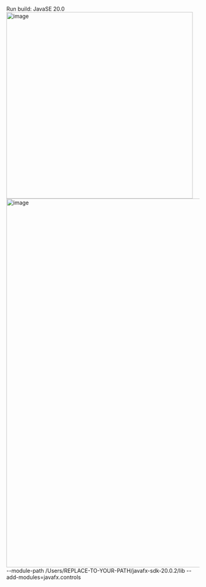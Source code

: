 Run build: JavaSE 20.0
<img width="486" alt="image" src="https://github.com/Sophie-coffee-addict/AnimationAssignment/assets/141593166/ad1033fc-f2e5-40e6-b34c-de9d63f33d3a">
<img width="961" alt="image" src="https://github.com/Sophie-coffee-addict/AnimationAssignment/assets/141593166/eeafbd89-51a1-42a0-b316-e4a8f74854ac">
--module-path /Users/REPLACE-TO-YOUR-PATH/javafx-sdk-20.0.2/lib --add-modules=javafx.controls
